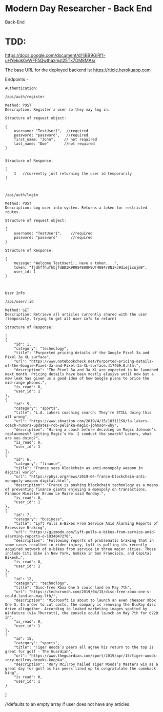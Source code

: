 # Modern Day Researcher - Back End
Back-End
# TDD: 
https://docs.google.com/document/d/1iBB9GjRf1-uHYekqk0yWFF5QwthazmsI25Tk7DM8MAs/


The base URL for the deployed backend is: https://rticle.herokuapp.com


Endpoints -

    Authentication:

    /api/auth/register

    Method: POST
    Description: Register a user so they may log in.

    Structure of request object:

    {
        username: "TestUser1",  //required
        password: "password",   //required
        first_name: "John",    // not required
        last_name: "Doe"       //not required
    }


    Structure of Response:

    [
        1   //currently just returning the user id temporarily
    ]



    /api/auth/login

    Method: POST
    Description: Log user into system. Returns a token for restricted routes.

    Structure of request object:

    {
        username: "TestUser1",    //required
        password: "password"      //required
    }

    Structure of Response:

    {
        message: "Welcome TestUser1!, Have a token....",
        token: "fjdhffhufhbjfdBD3R9R89489UF9UT488478NIFJ9diejicujm9",
        user_id: 1
    }



    User Info

    /api/user/:id
    
    Method: GET
    Description: Retrieve all articles currently shared with the user  (temporaily, trying to get all user info to return)

    Structure of Response:

    [
    {
        "id": 1,
        "category": "technology",
        "title": "Purported pricing details of the Google Pixel 3a and Pixel 3a XL surface",
        "url": "https://www.notebookcheck.net/Purported-pricing-details-of-the-Google-Pixel-3a-and-Pixel-3a-XL-surface.417469.0.html",
        "description": "The Pixel 3a and 3a XL are expected to be launched next month. Pricing details have been mostly elusive until now but a new leak has given us a good idea of how Google plans to price the mid-range phones.",
        "is_read": 0,
        "user_id": 1
    },
    {
        "id": 5,
        "category": "sports",
        "title": "L.A. Lakers coaching search: They’re STILL doing this all wrong",
        "url": "https://www.sbnation.com/2019/4/15/18311158/la-lakers-coach-rumors-updates-rob-pelinka-magic-johnson-why",
        "description": "Hiring a coach before deciding on Magic Johnson’s replacement? Letting Magic’s No. 2 conduct the search? Lakers, what are you doing?",
        "is_read": 0,
        "user_id": 1
    },
    {
        "id": 6,
        "category": "finance",
        "title": "France sees blockchain as anti-monopoly weapon in digital world",
        "url": "https://phys.org/news/2019-04-france-blockchain-anti-monopoly-weapon-digital.html",
        "description": "France is pushing blockchain technology as a means of preventing finance giants enjoying a monopoly on transactions, Finance Minister Bruno Le Maire said Monday.",
        "is_read": 0,
        "user_id": 1
    },
    {
        "id": 7,
        "category": "business",
        "title": "Lyft Pulls E-Bikes From Service Amid Alarming Reports of Excessive Braking",
        "url": "https://gizmodo.com/lyft-pulls-e-bikes-from-service-amid-alarming-reports-o-1834047278",
        "description": "Following reports of problematic braking that in some cases resulted in rider injury, Lyft is pulling its recently acquired network of e-bikes from service in three major cities. Those include Citi Bike in New York, GoBike in San Francisco, and Capital Bikesh…",
        "is_read": 0,
        "user_id": 1
    },
    {
        "id": 12,
        "category": "technology",
        "title": "Disc-free Xbox One S could land on May 7th",
        "url": "https://techcrunch.com/2019/04/15/disc-free-xbox-one-s-could-land-on-may-7th/",
        "description": "Microsoft is about to launch an even cheaper Xbox One S. In order to cut costs, the company is removing the BluRay disc drive altogether. According to leaked marketing images spotted by WinFuture (via Thurrott), the console could launch on May 7th for €229 in",
        "is_read": 0,
        "user_id": 1
    },
    {
        "id": 15,
        "category": "sports",
        "title": "Tiger Woods’s peers all agree his return to the top is great for golf - The Guardian",
        "url": "https://www.theguardian.com/sport/2019/apr/15/tiger-woods-rory-mcilroy-brooks-koepka",
        "description": "Rory McIlroy hailed Tiger Woods’s Masters win as a great day for golf as his peers lined up to congratulate the comeback king",
        "is_read": 0,
        "user_id": 1
    }
]

 //defaults to an empty array if user does not have any articles

